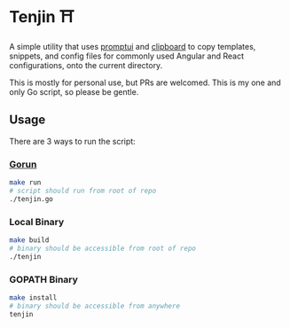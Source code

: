 # Tenjin ⛩️

A simple utility that uses [promptui](https://github.com/manifoldco/promptui) and [clipboard](https://github.com/atotto/clipboard) to copy templates, snippets, and config files for commonly used Angular and React configurations, onto the current directory.

This is mostly for personal use, but PRs are welcomed. This is my one and only Go script, so please be gentle.

## Usage
There are 3 ways to run the script:

### [Gorun](https://github.com/erning/gorun#how-to-build-and-install-gorun-from-source)
```sh
make run
# script should run from root of repo
./tenjin.go
```

### Local Binary
```sh
make build
# binary should be accessible from root of repo
./tenjin
```

### GOPATH Binary
```sh
make install
# binary should be accessible from anywhere
tenjin
```
